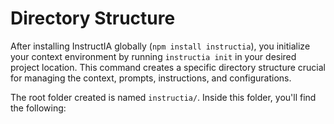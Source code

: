 # Directory Structure

After installing InstructIA globally (`npm install instructia`), you initialize your context environment by running `instructia init` in your desired project location. This command creates a specific directory structure crucial for managing the context, prompts, instructions, and configurations.

The root folder created is named `instructia/`. Inside this folder, you'll find the following:

```